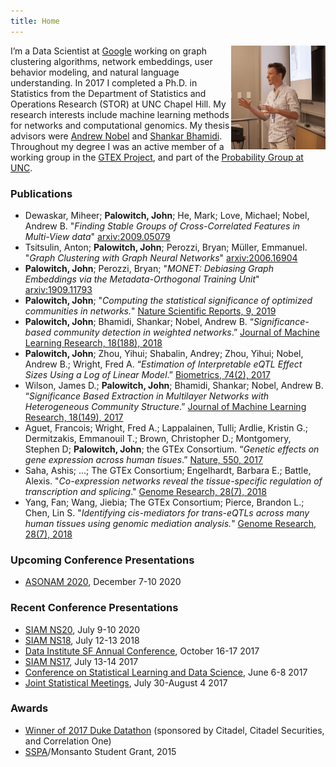 ```yaml
---
title: Home
---
```


<img src="me_presenting.jpeg" style="max-width:30%;min-width:120px;float:right;" alt="prez" />

I’m a Data Scientist at [Google](http://hooli.com/) working on graph clustering algorithms, network embeddings, user behavior modeling, and natural language understanding. In 2017 I completed a Ph.D. in Statistics from the Department of Statistics and Operations Research (STOR) at UNC Chapel Hill. My research interests include machine learning methods for networks and computational genomics. My thesis advisors were [Andrew Nobel](http://nobel.web.unc.edu/) and [Shankar Bhamidi](http://shankarbhamidi.web.unc.edu/). Throughout my degree I was an active member of a working group in the [GTEX Project](https://commonfund.nih.gov/GTEx), and part of the [Probability Group at UNC](http://probabilitygroup.web.unc.edu/).

### Publications

* Dewaskar, Miheer; __Palowitch, John__; He, Mark; Love, Michael; Nobel, Andrew B. "*Finding Stable Groups of Cross-Correlated Features in Multi-View data*" [arxiv:2009.05079](https://arxiv.org/pdf/2009.05079.pdf)
* Tsitsulin, Anton; __Palowitch, John__; Perozzi, Bryan; Müller, Emmanuel. "*Graph Clustering with Graph Neural Networks*" [arxiv:2006.16904](https://arxiv.org/abs/2006.16904)
* __Palowitch, John__; Perozzi, Bryan; "*MONET: Debiasing Graph Embeddings via the Metadata-Orthogonal Training Unit*" [arxiv:1909.11793](https://arxiv.org/abs/1909.11793)
* __Palowitch, John__; "*Computing the statistical significance of optimized communities in networks.*" [Nature Scientific Reports, 9, 2019](https://www.nature.com/articles/s41598-019-54708-8)
* __Palowitch, John__; Bhamidi, Shankar; Nobel, Andrew B. “*Significance-based community detection in weighted networks*.” [Journal of Machine Learning Research, 18(188), 2018](http://www.jmlr.org/papers/v18/17-377.html)
* __Palowitch, John__; Zhou, Yihui; Shabalin, Andrey; Zhou, Yihui; Nobel, Andrew B.; Wright, Fred A. “*Estimation of Interpretable eQTL Effect Sizes Using a Log of Linear Model*.” [Biometrics, 74(2), 2017](https://onlinelibrary.wiley.com/doi/abs/10.1111/biom.12810)
* Wilson, James D.; __Palowitch, John__; Bhamidi, Shankar; Nobel, Andrew B. “*Significance Based Extraction in Multilayer Networks with Heterogeneous Community Structure*.” [Journal of Machine Learning Research, 18(149), 2017](http://www.jmlr.org/papers/v18/16-645.html)
* Aguet, Francois; Wright, Fred A.; Lappalainen, Tulli; Ardlie, Kristin G.; Dermitzakis, Emmanouil T.; Brown, Christopher D.; Montgomery, Stephen D; __Palowitch, John__; the GTEx Consortium. “*Genetic effects on gene expression across human tisues*.” [Nature, 550, 2017](https://www.nature.com/articles/nature24277)
* Saha, Ashis; ...; The GTEx Consortium; Engelhardt, Barbara E.; Battle, Alexis. "*Co-expression networks reveal the tissue-specific regulation of transcription and splicing*." [Genome Research, 28(7), 2018](https://genome.cshlp.org/content/early/2017/10/06/gr.216721.116.abstract)
* Yang, Fan; Wang, Jiebia; The GTEx Consortium; Pierce, Brandon L.; Chen, Lin S. "*Identifying cis-mediators for trans-eQTLs across many human tissues using genomic mediation analysis.*" [Genome Research, 28(7), 2018](https://genome.cshlp.org/content/27/11/1859)

### Upcoming Conference Presentations
* [ASONAM 2020](http://asonam.cpsc.ucalgary.ca/2020/), December 7-10 2020

### Recent Conference Presentations
* [SIAM NS20](https://www.siam.org/conferences/cm/conference/ns20), July 9-10 2020
* [SIAM NS18](https://www.siam.org/meetings/ns18/), July 12-13 2018
* [Data Institute SF Annual Conference](http://www.sfdatainstitute.org/conference.html), October 16-17 2017
* [SIAM NS17](http://www.siam.org/meetings/ns17/), July 13-14 2017
* [Conference on Statistical Learning and Data Science](http://www.unc.edu/~yfliu/sldm2016/index.html), June 6-8 2017
* [Joint Statistical Meetings](https://www.amstat.org/meetings/jsm/2016/), July 30-August 4 2017

### Awards

* [Winner of 2017 Duke Datathon](http://www.dailytarheel.com/article/2017/04/unc-team-wins-20000-and-a-chance-at-a-job-from-datathon) (sponsored by Citadel, Citadel Securities, and Correlation One)
* [SSPA](http://community.amstat.org/sspa/home)/Monsanto Student Grant, 2015
